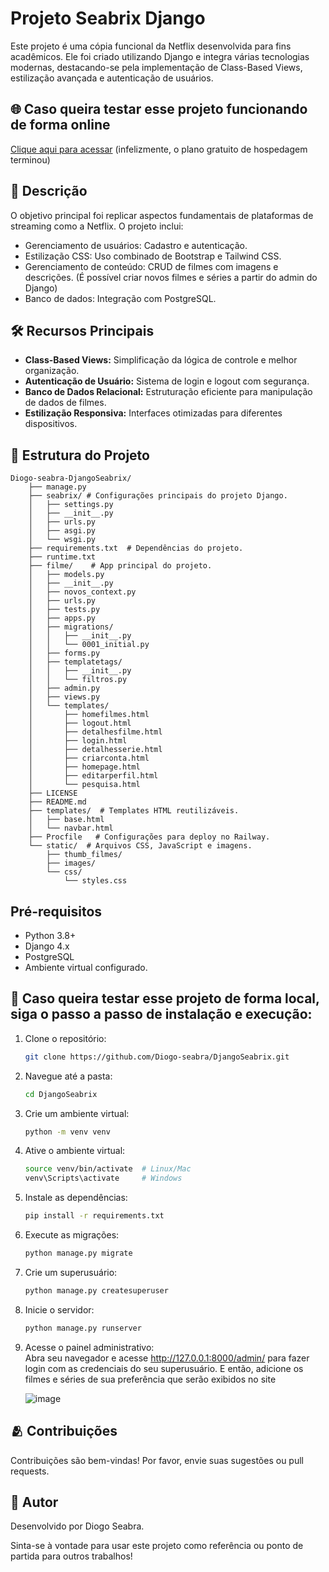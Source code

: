 # Projeto Seabrix Django

Este projeto é uma cópia funcional da Netflix desenvolvida para fins acadêmicos. Ele foi criado utilizando Django e integra várias tecnologias modernas, destacando-se pela implementação de Class-Based Views, estilização avançada e autenticação de usuários.

## 🌐 Caso queira testar esse projeto funcionando de forma online

[Clique aqui para acessar](https://djangoseabrix-production.up.railway.app/ "target=_blank") (infelizmente, o plano gratuito de hospedagem terminou)

## 📝 Descrição

O objetivo principal foi replicar aspectos fundamentais de plataformas de streaming como a Netflix. O projeto inclui:

* Gerenciamento de usuários: Cadastro e autenticação.
* Estilização CSS: Uso combinado de Bootstrap e Tailwind CSS.
* Gerenciamento de conteúdo: CRUD de filmes com imagens e descrições. (É possível criar novos filmes e séries a partir do admin do Django)
* Banco de dados: Integração com PostgreSQL.

## 🛠️ Recursos Principais

* **Class-Based Views:** Simplificação da lógica de controle e melhor organização.
* **Autenticação de Usuário:** Sistema de login e logout com segurança.
* **Banco de Dados Relacional:** Estruturação eficiente para manipulação de dados de filmes.
* **Estilização Responsiva:** Interfaces otimizadas para diferentes dispositivos.

## 📂 Estrutura do Projeto
```
Diogo-seabra-DjangoSeabrix/
    ├── manage.py
    ├── seabrix/ # Configurações principais do projeto Django.
    │   ├── settings.py
    │   ├── __init__.py
    │   ├── urls.py
    │   ├── asgi.py
    │   └── wsgi.py
    ├── requirements.txt  # Dependências do projeto.
    ├── runtime.txt
    ├── filme/    # App principal do projeto.
    │   ├── models.py
    │   ├── __init__.py
    │   ├── novos_context.py
    │   ├── urls.py
    │   ├── tests.py
    │   ├── apps.py
    │   ├── migrations/
    │   │   ├── __init__.py
    │   │   └── 0001_initial.py
    │   ├── forms.py
    │   ├── templatetags/
    │   │   ├── __init__.py
    │   │   └── filtros.py
    │   ├── admin.py
    │   ├── views.py
    │   └── templates/
    │       ├── homefilmes.html
    │       ├── logout.html
    │       ├── detalhesfilme.html
    │       ├── login.html
    │       ├── detalhesserie.html
    │       ├── criarconta.html
    │       ├── homepage.html
    │       ├── editarperfil.html
    │       └── pesquisa.html
    ├── LICENSE
    ├── README.md
    ├── templates/  # Templates HTML reutilizáveis.
    │   ├── base.html
    │   └── navbar.html
    ├── Procfile   # Configurações para deploy no Railway.
    └── static/  # Arquivos CSS, JavaScript e imagens.
        ├── thumb_filmes/
        ├── images/
        └── css/
            └── styles.css
```

## Pré-requisitos

* Python 3.8+
* Django 4.x
* PostgreSQL
* Ambiente virtual configurado.


## 🚀 Caso queira testar esse projeto de forma local, siga o passo a passo de instalação e execução:

1. Clone o repositório:
   ```bash
   git clone https://github.com/Diogo-seabra/DjangoSeabrix.git

2. Navegue até a pasta:
   ```bash
   cd DjangoSeabrix
   
3. Crie um ambiente virtual:
   ````bash
   python -m venv venv
   
4. Ative o ambiente virtual:
   ````bash
   source venv/bin/activate  # Linux/Mac
   venv\Scripts\activate     # Windows
   
4. Instale as dependências:
   ````bash
   pip install -r requirements.txt

5. Execute as migrações:
   ````bash
   python manage.py migrate

6. Crie um superusuário:
   ````bash
   python manage.py createsuperuser

7. Inicie o servidor:
   ````bash
   python manage.py runserver
   
8. Acesse o painel administrativo: <br>
   Abra seu navegador e acesse http://127.0.0.1:8000/admin/ para fazer login com as credenciais do seu superusuário. E então, adicione os filmes e séries de sua preferência que serão exibidos no site
   
   ![image](https://github.com/user-attachments/assets/c5f55573-564c-4b41-b2aa-5374483aa826)


## 🫂 Contribuições

Contribuições são bem-vindas! Por favor, envie suas sugestões ou pull requests.

## 👤 Autor

Desenvolvido por Diogo Seabra.

Sinta-se à vontade para usar este projeto como referência ou ponto de partida para outros trabalhos!



   
